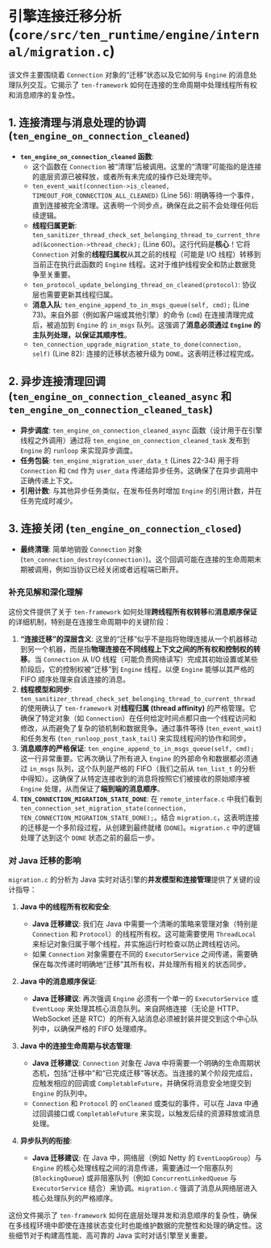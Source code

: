 # 引擎连接迁移分析 (`core/src/ten_runtime/engine/internal/migration.c`)

该文件主要围绕着 `Connection` 对象的“迁移”状态以及它如何与 `Engine` 的消息处理队列交互。它揭示了 `ten-framework` 如何在连接的生命周期中处理线程所有权和消息顺序的复杂性。

## 1. 连接清理与消息处理的协调 (`ten_engine_on_connection_cleaned`)

*   **`ten_engine_on_connection_cleaned` 函数**:
    *   这个函数在 `Connection` 被“清理”后被调用。这里的“清理”可能指的是连接的底层资源已被释放，或者所有未完成的操作已处理完毕。
    *   `ten_event_wait(connection->is_cleaned, TIMEOUT_FOR_CONNECTION_ALL_CLEANED)` (Line 56): 明确等待一个事件，直到连接被完全清理。这表明一个同步点，确保在此之前不会处理任何后续逻辑。
    *   **线程归属更新**: `ten_sanitizer_thread_check_set_belonging_thread_to_current_thread(&connection->thread_check);` (Line 60)。这行代码是**核心**！它将 `Connection` 对象的**线程归属权**从其之前的线程（可能是 I/O 线程）转移到当前正在执行此函数的 `Engine` 线程。这对于维护线程安全和防止数据竞争至关重要。
    *   `ten_protocol_update_belonging_thread_on_cleaned(protocol)`: 协议层也需要更新其线程归属。
    *   **消息入队**: `ten_engine_append_to_in_msgs_queue(self, cmd);` (Line 73)。来自外部（例如客户端或其他引擎）的命令 (`cmd`) 在连接清理完成后，被追加到 `Engine` 的 `in_msgs` 队列。这强调了**消息必须通过 `Engine` 的主队列处理，以保证其顺序性**。
    *   `ten_connection_upgrade_migration_state_to_done(connection, self)` (Line 82): 连接的迁移状态被升级为 `DONE`。这表明迁移过程完成。

## 2. 异步连接清理回调 (`ten_engine_on_connection_cleaned_async` 和 `ten_engine_on_connection_cleaned_task`)

*   **异步调度**: `ten_engine_on_connection_cleaned_async` 函数（设计用于在引擎线程之外调用）通过将 `ten_engine_on_connection_cleaned_task` 发布到 `Engine` 的 `runloop` 来实现异步调度。
*   **任务包装**: `ten_engine_migration_user_data_t` (Lines 22-34) 用于将 `Connection` 和 `Cmd` 作为 `user_data` 传递给异步任务。这确保了在异步调用中正确传递上下文。
*   **引用计数**: 与其他异步任务类似，在发布任务时增加 `Engine` 的引用计数，并在任务完成时减少。

## 3. 连接关闭 (`ten_engine_on_connection_closed`)

*   **最终清理**: 简单地销毁 `Connection` 对象 (`ten_connection_destroy(connection)`)。这个回调可能在连接的生命周期末期被调用，例如当协议已经关闭或者远程端已断开。

### 补充见解和深化理解

这份文件提供了关于 `ten-framework` 如何处理**跨线程所有权转移**和**消息顺序保证**的详细机制，特别是在连接生命周期中的关键阶段：

1.  **“连接迁移”的深层含义**: 这里的“迁移”似乎不是指将物理连接从一个机器移动到另一个机器，而是指**物理连接在不同线程上下文之间的所有权和控制权的转移**。当 `Connection` 从 I/O 线程（可能负责网络读写）完成其初始设置或某些阶段后，它的控制权被“迁移”到 `Engine` 线程，以便 `Engine` 能够以其严格的 FIFO 顺序处理来自该连接的消息。
2.  **线程模型和同步**: `ten_sanitizer_thread_check_set_belonging_thread_to_current_thread` 的使用确认了 `ten-framework` 对**线程归属 (thread affinity)** 的严格管理。它确保了特定对象（如 `Connection`）在任何给定时间点都只由一个线程访问和修改，从而避免了复杂的锁机制和数据竞争。通过事件等待 (`ten_event_wait`) 和任务发布 (`ten_runloop_post_task_tail`) 来实现线程间的协作和同步。
3.  **消息顺序的严格保证**: `ten_engine_append_to_in_msgs_queue(self, cmd);` 这一行非常重要。它再次确认了所有进入 `Engine` 的外部命令和数据都必须通过 `in_msgs` 队列，这个队列是严格的 FIFO（我们之前从 `ten_list_t` 的分析中得知）。这确保了从特定连接收到的消息将按照它们被接收的原始顺序被 `Engine` 处理，从而保证了**端到端的消息顺序**。
4.  **`TEN_CONNECTION_MIGRATION_STATE_DONE`**: 在 `remote_interface.c` 中我们看到 `ten_connection_set_migration_state(connection, TEN_CONNECTION_MIGRATION_STATE_DONE);`。结合 `migration.c`，这表明连接的迁移是一个多阶段过程，从创建到最终就绪 (`DONE`)。`migration.c` 中的逻辑处理了达到这个 `DONE` 状态之前的最后一步。

### 对 Java 迁移的影响

`migration.c` 的分析为 Java 实时对话引擎的**并发模型和连接管理**提供了关键的设计指导：

1.  **Java 中的线程所有权和安全**:
    *   **Java 迁移建议**: 我们在 Java 中需要一个清晰的策略来管理对象（特别是 `Connection` 和 `Protocol`）的线程所有权。这可能需要使用 `ThreadLocal` 来标记对象归属于哪个线程，并实施运行时检查以防止跨线程访问。
    *   如果 `Connection` 对象需要在不同的 `ExecutorService` 之间传递，需要确保在每次传递时明确地“迁移”其所有权，并处理所有相关的状态同步。

2.  **Java 中的消息顺序保证**:
    *   **Java 迁移建议**: 再次强调 `Engine` 必须有一个单一的 `ExecutorService` 或 `EventLoop` 来处理其核心消息队列。来自网络连接（无论是 HTTP、WebSocket 还是 RTC）的所有入站消息必须被封装并提交到这个中心队列中，以确保严格的 FIFO 处理顺序。

3.  **Java 中的连接生命周期与状态管理**:
    *   **Java 迁移建议**: `Connection` 对象在 Java 中将需要一个明确的生命周期状态机，包括“迁移中”和“已完成迁移”等状态。当连接的某个阶段完成后，应触发相应的回调或 `CompletableFuture`，并确保将消息安全地提交到 `Engine` 的队列中。
    *   `Connection` 和 `Protocol` 的 `onCleaned` 或类似的事件，可以在 Java 中通过回调接口或 `CompletableFuture` 来实现，以触发后续的资源释放或消息处理。

4.  **异步队列的衔接**:
    *   **Java 迁移建议**: 在 Java 中，网络层（例如 Netty 的 `EventLoopGroup`）与 `Engine` 的核心处理线程之间的消息传递，需要通过一个阻塞队列 (`BlockingQueue`) 或非阻塞队列（例如 `ConcurrentLinkedQueue` 与 `ExecutorService` 结合）来协调。`migration.c` 强调了消息从网络层进入核心处理队列的严格顺序。

这份文件揭示了 `ten-framework` 如何在底层处理并发和消息顺序的复杂性，确保在多线程环境中即使在连接状态变化时也能维护数据的完整性和处理的确定性。这些细节对于构建高性能、高可靠的 Java 实时对话引擎至关重要。